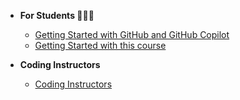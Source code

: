 * **For Students 🧑‍🎓🚀**
  * [Getting Started with GitHub and GitHub Copilot](students/github_copilot_setup.md)
  * [Getting Started with this course](students/Getting-Started.md)

* **Coding Instructors**
  * [Coding Instructors](docsu/coding_program_admins.md)